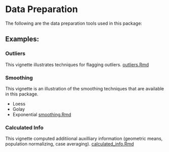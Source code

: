 # Data Preparation
The following are the data preparation tools used in this package:

## Examples:

### Outliers
This vignette illustrates techniques for flagging outliers.
[outliers.Rmd](outliers.pdf)

### Smoothing

This vignette is an illustration of the smoothing techniques that are available in this package.
- Loess
- Golay
- Exponential
[smoothing.Rmd](smoothing.pdf)

### Calculated Info

This vignette computed additiional auxilliary information (geometric means, population normalizing, case averaging).
[calculated_info.Rmd](calculated_info.pdf)